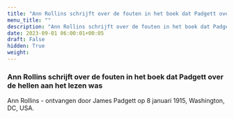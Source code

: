 ```yaml
---
title: "Ann Rollins schrijft over de fouten in het boek dat Padgett over de hellen aan het lezen was"
menu_title: ""
description: "Ann Rollins schrijft over de fouten in het boek dat Padgett over de hellen aan het lezen was"
date: 2023-09-01 06:00:01+00:05
draft: False
hidden: True
weight:
---
```

### Ann Rollins schrijft over de fouten in het boek dat Padgett over de hellen aan het lezen was

Ann Rollins - ontvangen door James Padgett op 8 januari 1915, Washington, DC, USA.
